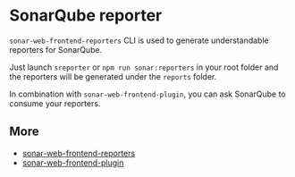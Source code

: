 # SonarQube reporter

`sonar-web-frontend-reporters` CLI is used to generate understandable reporters for SonarQube.

Just launch `sreporter` or `npm run sonar:reporters` in your root folder and the reporters will be generated under the `reports` folder.

In combination with `sonar-web-frontend-plugin`, you can ask SonarQube to consume your reporters.

## More

* [sonar-web-frontend-reporters](https://github.com/groupe-sii/sonar-web-frontend-reporters)
* [sonar-web-frontend-plugin](https://github.com/groupe-sii/sonar-web-frontend-plugin)
